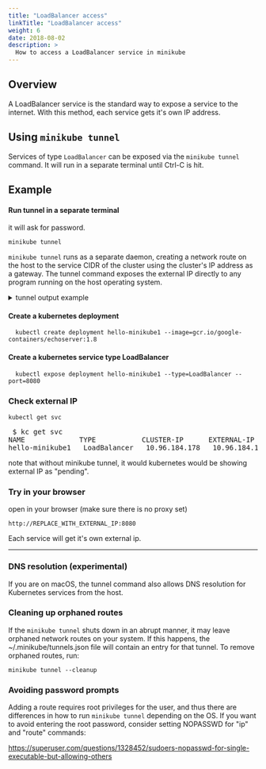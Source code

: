 ```yaml
---
title: "LoadBalancer access"
linkTitle: "LoadBalancer access"
weight: 6
date: 2018-08-02
description: >
  How to access a LoadBalancer service in minikube
---
```


## Overview

A LoadBalancer service is the standard way to expose a service to the internet. With this method, each service gets it's own IP address.


## Using `minikube tunnel`

Services of type `LoadBalancer` can be exposed via the `minikube tunnel` command. It will run in a separate terminal until Ctrl-C is hit.

## Example

#### Run tunnel in a separate terminal
it will ask for password.

```
minikube tunnel
```

`minikube tunnel` runs as a separate daemon, creating a network route on the host to the service CIDR of the cluster using the cluster's IP address as a gateway.  The tunnel command exposes the external IP directly to any program running on the host operating system.


<details>
<summary>
tunnel output example
</summary>
<pre>
Password: 
Status:	
	machine: minikube
	pid: 39087
	route: 10.96.0.0/12 -> 192.168.64.194
	minikube: Running
	services: [hello-minikube]
    errors: 
		minikube: no errors
		router: no errors
		loadbalancer emulator: no errors
...
...
...
</pre>
</details>


#### Create a kubernetes deployment 
```
  kubectl create deployment hello-minikube1 --image=gcr.io/google-containers/echoserver:1.8
```
#### Create a kubernetes service type LoadBalancer
```
  kubectl expose deployment hello-minikube1 --type=LoadBalancer --port=8080
```

### Check external IP 
```
kubectl get svc
```
<pre>
 $ kc get svc
NAME             TYPE           CLUSTER-IP      EXTERNAL-IP     PORT(S)          AGE
hello-minikube1   LoadBalancer   10.96.184.178   10.96.184.178   8080:30791/TCP   40s
</pre>


note that without minikube tunnel, it would kubernetes would be showing external IP as "pending".

### Try in your browser
open in your browser (make sure there is no proxy set)
```
http://REPLACE_WITH_EXTERNAL_IP:8080
```


Each service will get it's own external ip.

----
### DNS resolution (experimental)

If you are on macOS, the tunnel command also allows DNS resolution for Kubernetes services from the host.

### Cleaning up orphaned routes

If the `minikube tunnel` shuts down in an abrupt manner, it may leave orphaned network routes on your system. If this happens, the ~/.minikube/tunnels.json file will contain an entry for that tunnel. To remove orphaned routes, run:

````shell
minikube tunnel --cleanup
````

### Avoiding password prompts

Adding a route requires root privileges for the user, and thus there are differences in how to run `minikube tunnel` depending on the OS. If you want to avoid entering the root password, consider setting NOPASSWD for "ip" and "route" commands:

<https://superuser.com/questions/1328452/sudoers-nopasswd-for-single-executable-but-allowing-others>
